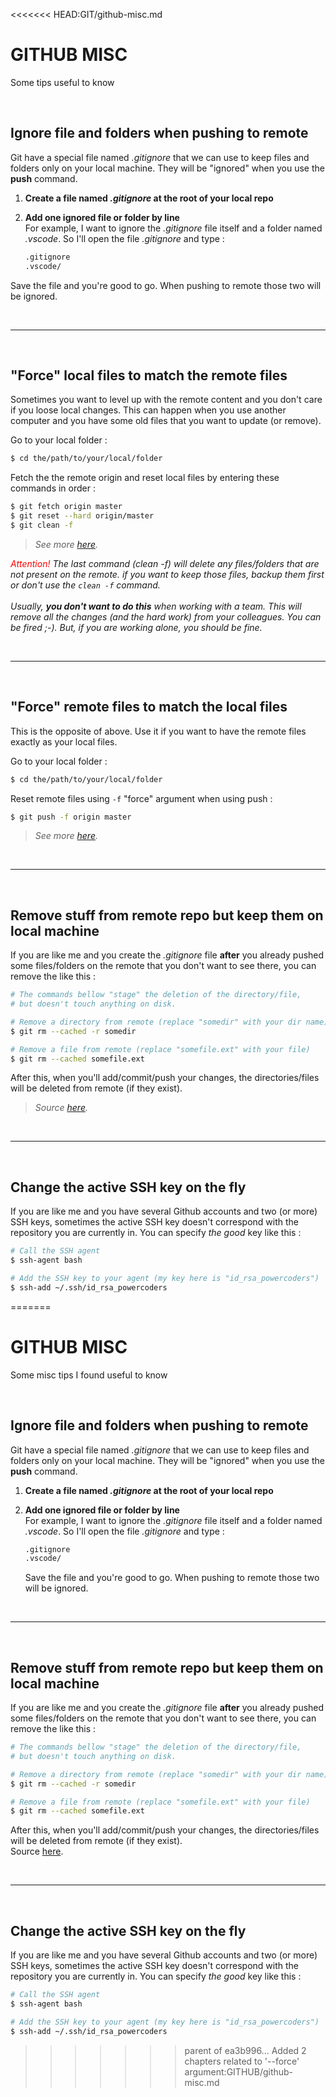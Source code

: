 <<<<<<< HEAD:GIT/github-misc.md
# GITHUB MISC
Some tips useful to know

<br>

## Ignore file and folders when pushing to remote
Git have a special file named *.gitignore* that we can use to keep files and folders only on your local machine. They will be "ignored" when you use the **push** command.<br>

   1. **Create a file named *.gitignore* at the root of your local repo**<br>

   2. **Add one ignored file or folder by line**<br>
      For example, I want to ignore the *.gitignore* file itself and a folder named *.vscode*. So I'll open the file *.gitignore* and type :

      ```bash
      .gitignore
      .vscode/
      ```
   Save the file and you're good to go. When pushing to remote those two will be ignored.

<br>

---

<br>

## "Force" local files to match the remote files

   Sometimes you want to level up with the remote content and you don't care if you loose local changes. This can happen when you use another computer and you have some old files that you want to update (or remove).

   Go to your local folder :

   ```sh
   $ cd the/path/to/your/local/folder
   ```
   
   Fetch the the remote origin and reset local files by entering these commands in order :<br>
   
   ```sh
   $ git fetch origin master
   $ git reset --hard origin/master
   $ git clean -f
   ```

   > *See more [here](https://stackoverflow.com/a/1628334).*

   *<span style="color:red">Attention!</span> The last command (clean -f) will delete any files/folders that are not present on the remote. if you want to keep those files, backup them first or don't use the ```clean -f``` command.<br><br>
   Usually, **you don't want to do this** when working with a team. This will remove all the changes (and the hard work) from your colleagues. You can be fired ;-). But, if you are working alone, you should be fine.*

   <br>

   ---

   <br>

## "Force" remote files to match the local files

   This is the opposite of above. Use it if you want to have the remote files exactly as your local files.

   Go to your local folder :

   ```sh
   $ cd the/path/to/your/local/folder
   ```
   
   Reset remote files using ```-f``` "force" argument when using push :<br>
   
   ```sh
   $ git push -f origin master
   ```

   > *See more [here](https://stackoverflow.com/a/10510482).*

   <br>

   ---

   <br>

## Remove stuff from remote repo but keep them on local machine
If you are like me and you create the *.gitignore* file **after** you already pushed some files/folders on the remote that you don't want to see there, you can remove the like this :

   ```bash
   # The commands bellow "stage" the deletion of the directory/file, 
   # but doesn't touch anything on disk.

   # Remove a directory from remote (replace "somedir" with your dir name)
   $ git rm --cached -r somedir 

   # Remove a file from remote (replace "somefile.ext" with your file)
   $ git rm --cached somefile.ext
   ```

   After this, when you'll add/commit/push your changes, the directories/files will be deleted from remote (if they exist).<br>

   > *Source [here](https://stackoverflow.com/a/3469805).*
   
<br>

---

<br>

## Change the active SSH key on the fly
If you are like me and you have several Github accounts and two (or more) SSH keys, sometimes the active SSH key doesn't correspond with the repository you are currently in. You can specify *the good* key like this :

```bash
# Call the SSH agent
$ ssh-agent bash

# Add the SSH key to your agent (my key here is "id_rsa_powercoders")
$ ssh-add ~/.ssh/id_rsa_powercoders
```


=======
# GITHUB MISC
Some misc tips I found useful to know

<br>

## Ignore file and folders when pushing to remote
Git have a special file named *.gitignore* that we can use to keep files and folders only on your local machine. They will be "ignored" when you use the **push** command.<br>

1. **Create a file named *.gitignore* at the root of your local repo**<br>

2. **Add one ignored file or folder by line**<br>
   For example, I want to ignore the *.gitignore* file itself and a folder named *.vscode*. So I'll open the file *.gitignore* and type :

   ```bash
   .gitignore
   .vscode/
   ```
   Save the file and you're good to go. When pushing to remote those two will be ignored.

<br>

---

<br>

## Remove stuff from remote repo but keep them on local machine
If you are like me and you create the *.gitignore* file **after** you already pushed some files/folders on the remote that you don't want to see there, you can remove the like this :

```bash
# The commands bellow "stage" the deletion of the directory/file, 
# but doesn't touch anything on disk.

# Remove a directory from remote (replace "somedir" with your dir name)
$ git rm --cached -r somedir 

# Remove a file from remote (replace "somefile.ext" with your file)
$ git rm --cached somefile.ext
```

After this, when you'll add/commit/push your changes, the directories/files will be deleted from remote (if they exist).<br>
Source [here](https://stackoverflow.com/a/3469805).
   
<br>

---

<br>

## Change the active SSH key on the fly
If you are like me and you have several Github accounts and two (or more) SSH keys, sometimes the active SSH key doesn't correspond with the repository you are currently in. You can specify *the good* key like this :

```bash
# Call the SSH agent
$ ssh-agent bash

# Add the SSH key to your agent (my key here is "id_rsa_powercoders")
$ ssh-add ~/.ssh/id_rsa_powercoders
```


>>>>>>> parent of ea3b996... Added 2 chapters related to '--force' argument:GITHUB/github-misc.md
